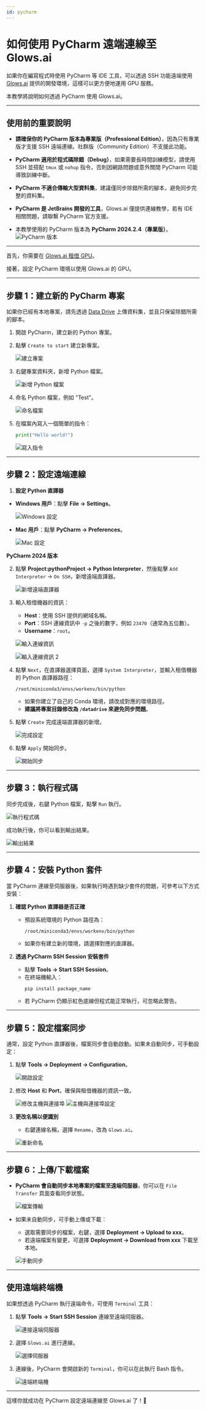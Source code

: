 ```yaml
---
id: pycharm
---
```


# 如何使用 PyCharm 遠端連線至 Glows.ai

如果你在編寫程式時使用 PyCharm 等 IDE 工具，可以透過 SSH 功能遠端使用 [Glows.ai](https://glows.ai) 提供的開發環境，這樣可以更方便地運用 GPU 服務。

本教學將說明如何透過 PyCharm 使用 Glows.ai。

---

## **使用前的重要說明**

- **請確保你的 PyCharm 版本為專業版（Professional Edition）**，因為只有專業版才支援 SSH 遠端連線。社群版（Community Edition）不支援此功能。

- **PyCharm 適用於程式碼除錯（Debug）**，如果需要長時間訓練模型，請使用 SSH 並搭配 `tmux` 或 `nohup` 指令，否則因網路問題或意外關閉 PyCharm 可能導致訓練中斷。

- **PyCharm 不適合傳輸大型資料集**，建議僅同步除錯所需的腳本，避免同步完整的資料集。

- **PyCharm 是 JetBrains 開發的工具**，Glows.ai 僅提供連線教學，若有 IDE 相關問題，請聯繫 PyCharm 官方支援。

- 本教學使用的 PyCharm 版本為 **PyCharm 2024.2.4（專業版）**。
  ![PyCharm 版本](../../../../../docs/tutorials-images/02.PyCharm/01.PyCharm.PNG)

---

首先，你需要在 [Glows.ai 租借 GPU](https://platform.glows.ai/create)。

接著，設定 PyCharm 環境以使用 Glows.ai 的 GPU。

---

## **步驟 1：建立新的 PyCharm 專案**

如果你已經有本地專案，請先透過 [Data Drive](https://platform.glows.ai/data) 上傳資料集，並且只保留除錯所需的腳本。

1. 開啟 PyCharm，建立新的 Python 專案。
2. 點擊 `Create to start` 建立新專案。

   ![建立專案](../../../../../docs/tutorials-images/02.PyCharm/02.Create2Start.PNG)

3. 右鍵專案資料夾，新增 Python 檔案。

   ![新增 Python 檔案](../../../../../docs/tutorials-images/02.PyCharm/03.CreateNewFile.PNG)

4. 命名 Python 檔案，例如 "Test"。

   ![命名檔案](../../../../../docs/tutorials-images/02.PyCharm/04.NametheFile.png)

5. 在檔案內寫入一個簡單的指令：

   ```python
   print("Hello world!")
   ```

   ![寫入指令](../../../../../docs/tutorials-images/02.PyCharm/05.SimpleCommand.png)

---

## **步驟 2：設定遠端連線**

1. **設定 Python 直譯器**

- **Windows 用戶**：點擊 **File -> Settings**。

  ![Windows 設定](../../../../../docs/tutorials-images/02.PyCharm/06.WindowsUser.png)

- **Mac 用戶**：點擊 **PyCharm -> Preferences**。

  ![Mac 設定](../../../../../docs/tutorials-images/02.PyCharm/07.MacUser.png)

**PyCharm 2024 版本**

2. 點擊 **Project:pythonProject -> Python Interpreter**，然後點擊 `Add Interpreter` -> `On SSH`，新增遠端直譯器。

   ![新增遠端直譯器](../../../../../docs/tutorials-images/02.PyCharm/08.NewRemoteInterpreter.png)

3. 輸入租借機器的資訊：

   - **Host**：使用 SSH 提供的網域名稱。
   - **Port**：SSH 連線資訊中 `-p` 之後的數字，例如 `23470`（通常為五位數）。
   - **Username**：`root`。

   ![輸入連線資訊](../../../../../docs/tutorials-images/02.PyCharm/09.Detail1.png)

   ![輸入連線資訊 2](../../../../../docs/tutorials-images/02.PyCharm/10.Detail2.png)

4. 點擊 `Next`，在直譯器選擇頁面，選擇 `System Interpreter`，並輸入租借機器的 Python 直譯器路徑：

   ```
   /root/miniconda3/envs/workenv/bin/python
   ```

   - 如果你建立了自己的 Conda 環境，請改成對應的環境路徑。
   - **建議將專案目錄修改為 `/datadrive` 來避免同步問題**。

5. 點擊 `Create` 完成遠端直譯器的新增。

   ![完成設定](../../../../../docs/tutorials-images/02.PyCharm/11.AddRemoteInterpreter.png)

6. 點擊 `Apply` 開始同步。

   ![開始同步](../../../../../docs/tutorials-images/02.PyCharm/12.StartSynchronization.png)

---

## **步驟 3：執行程式碼**

同步完成後，右鍵 Python 檔案，點擊 `Run` 執行。

![執行程式碼](../../../../../docs/tutorials-images/02.PyCharm/13.ExcuteFile.png)

成功執行後，你可以看到輸出結果。

![輸出結果](../../../../../docs/tutorials-images/02.PyCharm/14.Results.png)

---

## **步驟 4：安裝 Python 套件**

當 PyCharm 連線至伺服器後，如果執行時遇到缺少套件的問題，可參考以下方式安裝：

1. **確認 Python 直譯器是否正確**

   - 預設系統環境的 Python 路徑為：
     ```
     /root/miniconda3/envs/workenv/bin/python
     ```
   - 如果你有建立新的環境，請選擇對應的直譯器。

2. **透過 PyCharm SSH Session 安裝套件**
   - 點擊 **Tools -> Start SSH Session**。
   - 在終端機輸入：
     ```bash
     pip install package_name
     ```
   - 若 PyCharm 仍顯示紅色底線但程式能正常執行，可忽略此警告。

---

## **步驟 5：設定檔案同步**

通常，設定 Python 直譯器後，檔案同步會自動啟動。如果未自動同步，可手動設定：

1. 點擊 **Tools -> Deployment -> Configuration**。

   ![開啟設定](../../../../../docs/tutorials-images/02.PyCharm/15.Configuration.png)

2. 修改 **Host** 和 **Port**，確保與租借機器的資訊一致。

   ![修改主機與連接埠](../../../../../docs/tutorials-images/02.PyCharm/16.Root%20Path.png)
   ![主機與連接埠設定](../../../../../docs/tutorials-images/02.PyCharm/17.HostandPort.png)

3. **更改名稱以便識別**

   - 右鍵連線名稱，選擇 `Rename`，改為 `Glows.ai`。

   ![重新命名](../../../../../docs/tutorials-images/02.PyCharm/18.Rename.png)

---

## **步驟 6：上傳/下載檔案**

- **PyCharm 會自動同步本地專案的檔案至遠端伺服器**，你可以在 `File Transfer` 頁面查看同步狀態。

  ![檔案傳輸](../../../../../docs/tutorials-images/02.PyCharm/19.FileTransfer.png)

- 如果未自動同步，可手動上傳或下載：

  - 選取需要同步的檔案，右鍵，選擇 **Deployment -> Upload to xxx**。
  - 若遠端檔案有變更，可選擇 **Deployment -> Download from xxx** 下載至本地。

  ![手動同步](../../../../../docs/tutorials-images/02.PyCharm/20.SyncManually.png)

---

## **使用遠端終端機**

如果想透過 PyCharm 執行遠端命令，可使用 `Terminal` 工具：

1. 點擊 **Tools -> Start SSH Session** 連線至遠端伺服器。

   ![連接遠端伺服器](../../../../../docs/tutorials-images/02.PyCharm/21.Connect2RemoteServer.png)

2. 選擇 `Glows.ai` 進行連線。

   ![選擇伺服器](../../../../../docs/tutorials-images/02.PyCharm/22.Connect.png)

3. 連線後，PyCharm 會開啟新的 `Terminal`，你可以在此執行 Bash 指令。

   ![遠端終端機](../../../../../docs/tutorials-images/02.PyCharm/23.NewTerminal.png)

---

這樣你就成功在 PyCharm 設定遠端連線至 Glows.ai 了！🚀
